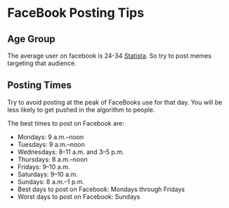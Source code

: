 # FaceBook Posting Tips

## Age Group
The average user on facebook is 24-34 [Statista](https://www.statista.com/statistics/187549/facebook-distribution-of-users-age-group-usa/). 
So try to post memes targeting that audience.

## Posting Times
Try to avoid posting at the peak of FaceBooks use for that day. You will be less likely to get pushed in the algorithm to people.

The best times to post on Facebook are:
- Mondays: 9 a.m.–noon
- Tuesdays: 9 a.m.–noon
- Wednesdays: 8–11 a.m. and 3–5 p.m.
- Thursdays: 8 a.m.–noon
- Fridays: 9–10 a.m.
- Saturdays: 9–10 a.m.
- Sundays: 8 a.m.–1 p.m.
- Best days to post on Facebook: Mondays through Fridays
- Worst days to post on Facebook: Sundays


